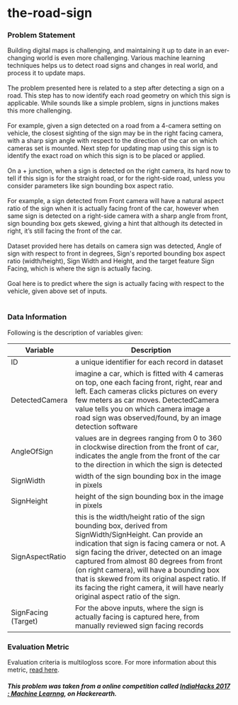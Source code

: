 # the-road-sign
### Problem Statement

Building digital maps is challenging, and maintaining it up to date in an ever-changing world is even more challenging. Various machine learning techniques helps us to detect road signs and changes in real world, and process it to update maps.
<br><br>
The problem presented here is related to a step after detecting a sign on a road. This step has to now identify each road geometry on which this sign is applicable. While sounds like a simple problem, signs in junctions makes this more challenging.
<br><br>
For example, given a sign detected on a road from a 4-camera setting on vehicle, the closest sighting of the sign may be in the right facing camera, with a sharp sign angle with respect to the direction of the car on which cameras set is mounted. Next step for updating map using this sign is to identify the exact road on which this sign is to be placed or applied.
<br><br>
On a + junction, when a sign is detected on the right camera, its hard now to tell if this sign is for the straight road, or for the right-side road, unless you consider parameters like sign bounding box aspect ratio.
<br><br>
For example, a sign detected from Front camera will have a natural aspect ratio of the sign when it is actually facing front of the car, however when same sign is detected on a right-side camera with a sharp angle from front, sign bounding box gets skewed, giving a hint that although its detected in right, it’s still facing the front of the car.
<br><br>
Dataset provided here has details on camera sign was detected, Angle of sign with respect to front in degrees, Sign's reported bounding box aspect ratio (width/height), Sign Width and Height, and the target feature Sign Facing, which is where the sign is actually facing.
<br><br>
Goal here is to predict where the sign is actually facing with respect to the vehicle, given above set of inputs.
<br><br>

### Data Information
Following is the description of variables given:

| Variable|	Description|
----------|------------|
| ID	| a unique identifier for each record in dataset|
| DetectedCamera	| imagine a car, which is fitted with 4 cameras on top, one each facing front, right, rear and left. Each cameras clicks pictures on every few meters as car moves. DetectedCamera value tells you on which camera image a road sign was observed/found, by an image detection software|
| AngleOfSign	| values are in degrees ranging from 0 to 360 in clockwise direction from the front of car, indicates the angle from the front of the car to the direction in which the sign is detected|
| SignWidth	| width of the sign bounding box in the image in pixels|
| SignHeight	| height of the sign bounding box in the image in pixels|
| SignAspectRatio	| this is the width/height ratio of the sign bounding box, derived from SignWidth/SignHeight. Can provide an indication that sign is facing camera or not. A sign facing the driver, detected on an image captured from almost 80 degrees from front (on right camera), will have a bounding box that is skewed from its original aspect ratio. If its facing the right camera, it will have nearly original aspect ratio of the sign.|
| SignFacing (Target)	| For the above inputs, where the sign is actually facing is captured here, from manually reviewed sign facing records|

### Evaluation Metric

Evaluation criteria is multilogloss score. For more information about this metric, [read here](http://wiki.fast.ai/index.php/Log_Loss).

##### This problem was taken from a online competition called [IndiaHacks 2017 : Machine Learnng](https://www.hackerearth.com/problem/machine-learning/predict-the-road-sign-1/), on Hackerearth.
